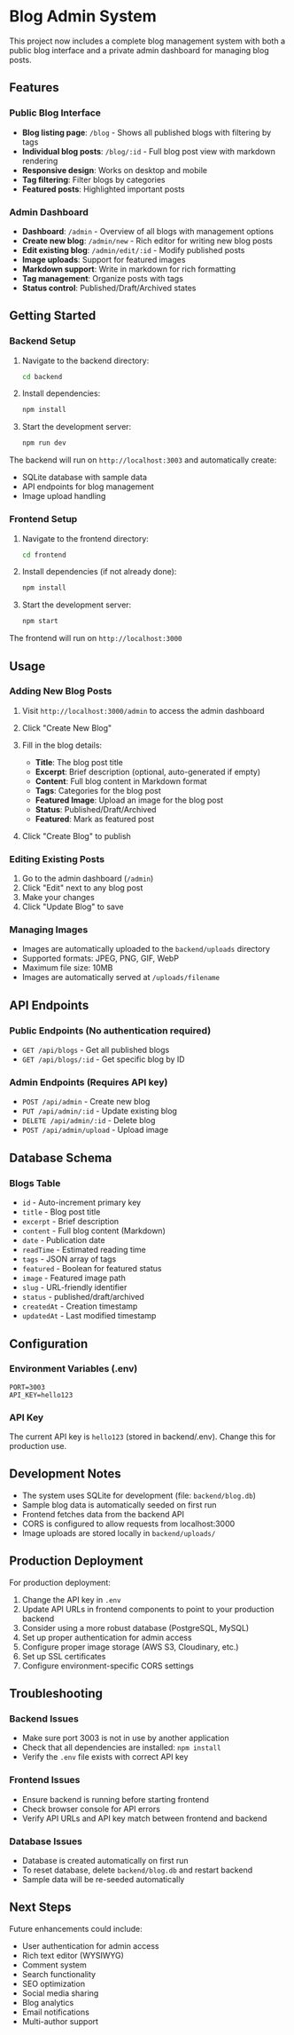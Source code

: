# Blog Admin System

This project now includes a complete blog management system with both a public blog interface and a private admin dashboard for managing blog posts.

## Features

### Public Blog Interface
- **Blog listing page**: `/blog` - Shows all published blogs with filtering by tags
- **Individual blog posts**: `/blog/:id` - Full blog post view with markdown rendering
- **Responsive design**: Works on desktop and mobile
- **Tag filtering**: Filter blogs by categories
- **Featured posts**: Highlighted important posts

### Admin Dashboard
- **Dashboard**: `/admin` - Overview of all blogs with management options
- **Create new blog**: `/admin/new` - Rich editor for writing new blog posts
- **Edit existing blog**: `/admin/edit/:id` - Modify published posts
- **Image uploads**: Support for featured images
- **Markdown support**: Write in markdown for rich formatting
- **Tag management**: Organize posts with tags
- **Status control**: Published/Draft/Archived states

## Getting Started

### Backend Setup
1. Navigate to the backend directory:
   ```bash
   cd backend
   ```

2. Install dependencies:
   ```bash
   npm install
   ```

3. Start the development server:
   ```bash
   npm run dev
   ```

The backend will run on `http://localhost:3003` and automatically create:
- SQLite database with sample data
- API endpoints for blog management
- Image upload handling

### Frontend Setup
1. Navigate to the frontend directory:
   ```bash
   cd frontend
   ```

2. Install dependencies (if not already done):
   ```bash
   npm install
   ```

3. Start the development server:
   ```bash
   npm start
   ```

The frontend will run on `http://localhost:3000`

## Usage

### Adding New Blog Posts

1. Visit `http://localhost:3000/admin` to access the admin dashboard
2. Click "Create New Blog" 
3. Fill in the blog details:
   - **Title**: The blog post title
   - **Excerpt**: Brief description (optional, auto-generated if empty)
   - **Content**: Full blog content in Markdown format
   - **Tags**: Categories for the blog post
   - **Featured Image**: Upload an image for the blog post
   - **Status**: Published/Draft/Archived
   - **Featured**: Mark as featured post

4. Click "Create Blog" to publish

### Editing Existing Posts

1. Go to the admin dashboard (`/admin`)
2. Click "Edit" next to any blog post
3. Make your changes
4. Click "Update Blog" to save

### Managing Images

- Images are automatically uploaded to the `backend/uploads` directory
- Supported formats: JPEG, PNG, GIF, WebP
- Maximum file size: 10MB
- Images are automatically served at `/uploads/filename`

## API Endpoints

### Public Endpoints (No authentication required)
- `GET /api/blogs` - Get all published blogs
- `GET /api/blogs/:id` - Get specific blog by ID

### Admin Endpoints (Requires API key)
- `POST /api/admin` - Create new blog
- `PUT /api/admin/:id` - Update existing blog
- `DELETE /api/admin/:id` - Delete blog
- `POST /api/admin/upload` - Upload image

## Database Schema

### Blogs Table
- `id` - Auto-increment primary key
- `title` - Blog post title
- `excerpt` - Brief description
- `content` - Full blog content (Markdown)
- `date` - Publication date
- `readTime` - Estimated reading time
- `tags` - JSON array of tags
- `featured` - Boolean for featured status
- `image` - Featured image path
- `slug` - URL-friendly identifier
- `status` - published/draft/archived
- `createdAt` - Creation timestamp
- `updatedAt` - Last modified timestamp

## Configuration

### Environment Variables (.env)
```
PORT=3003
API_KEY=hello123
```

### API Key
The current API key is `hello123` (stored in backend/.env). Change this for production use.

## Development Notes

- The system uses SQLite for development (file: `backend/blog.db`)
- Sample blog data is automatically seeded on first run
- Frontend fetches data from the backend API
- CORS is configured to allow requests from localhost:3000
- Image uploads are stored locally in `backend/uploads/`

## Production Deployment

For production deployment:

1. Change the API key in `.env`
2. Update API URLs in frontend components to point to your production backend
3. Consider using a more robust database (PostgreSQL, MySQL)
4. Set up proper authentication for admin access
5. Configure proper image storage (AWS S3, Cloudinary, etc.)
6. Set up SSL certificates
7. Configure environment-specific CORS settings

## Troubleshooting

### Backend Issues
- Make sure port 3003 is not in use by another application
- Check that all dependencies are installed: `npm install`
- Verify the `.env` file exists with correct API key

### Frontend Issues
- Ensure backend is running before starting frontend
- Check browser console for API errors
- Verify API URLs and API key match between frontend and backend

### Database Issues
- Database is created automatically on first run
- To reset database, delete `backend/blog.db` and restart backend
- Sample data will be re-seeded automatically

## Next Steps

Future enhancements could include:
- User authentication for admin access
- Rich text editor (WYSIWYG)
- Comment system
- Search functionality
- SEO optimization
- Social media sharing
- Blog analytics
- Email notifications
- Multi-author support
